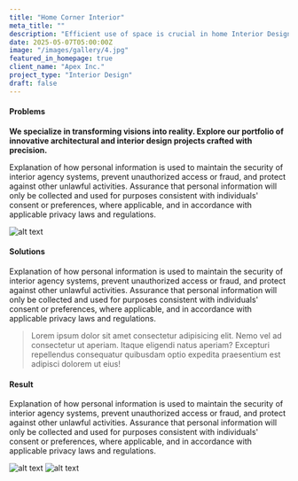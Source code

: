 ```yaml
---
title: "Home Corner Interior"
meta_title: ""
description: "Efficient use of space is crucial in home Interior Design. Consider the layout of furniture."
date: 2025-05-07T05:00:00Z
image: "/images/gallery/4.jpg"
featured_in_homepage: true
client_name: "Apex Inc."
project_type: "Interior Design"
draft: false
---
```


#### Problems

**We specialize in transforming visions into reality. Explore our portfolio of innovative architectural and interior design projects crafted with precision.**

Explanation of how personal information is used to maintain the security of interior agency systems, prevent unauthorized access or fraud, and protect against other unlawful activities. Assurance that personal information will only be collected and used for purposes consistent with individuals' consent or preferences, where applicable, and in accordance with applicable privacy laws and regulations.

![alt text](/images/projects/a.png)

#### Solutions

Explanation of how personal information is used to maintain the security of interior agency systems, prevent unauthorized access or fraud, and protect against other unlawful activities. Assurance that personal information will only be collected and used for purposes consistent with individuals' consent or preferences, where applicable, and in accordance with applicable privacy laws and regulations.

> Lorem ipsum dolor sit amet consectetur adipisicing elit. Nemo vel ad consectetur ut aperiam. Itaque eligendi natus aperiam? Excepturi repellendus consequatur quibusdam optio expedita praesentium est adipisci dolorem ut eius!

#### Result

Explanation of how personal information is used to maintain the security of interior agency systems, prevent unauthorized access or fraud, and protect against other unlawful activities. Assurance that personal information will only be collected and used for purposes consistent with individuals' consent or preferences, where applicable, and in accordance with applicable privacy laws and regulations.

![alt text](/images/projects/b.png)
![alt text](/images/projects/c.png)
